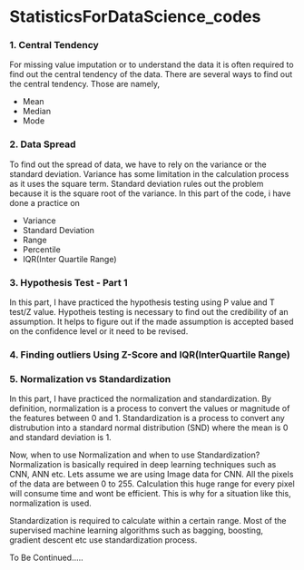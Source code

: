 # StatisticsForDataScience_codes



### 1.  Central Tendency
For missing value imputation or to understand the data it is often required to find out the central tendency of the data. There are several ways to find out the central tendency. Those are namely, 
* Mean
* Median
* Mode

### 2.  Data Spread
To find out the spread of data, we have to rely on the variance or the standard deviation. Variance has some limitation in the calculation process as it uses the square term. Standard deviation rules out the problem because it is the square root of the variance. In this part of the code, i have done a practice on
* Variance
* Standard Deviation
* Range
* Percentile
* IQR(Inter Quartile Range)

### 3.  Hypothesis Test - Part 1
In this part, I have practiced the hypothesis testing using P value and T test/Z value. Hypotheis testing is necessary to find out the credibility of an assumption. It helps to figure out if the made assumption is accepted based on the confidence level or it need to be revised.

### 4. Finding outliers Using Z-Score and IQR(InterQuartile Range)

### 5. Normalization vs Standardization
In this part, I have practiced the normalization and standardization. By definition, normalization is a process to convert the values or magnitude of the features between 0 and 1. Standardization is a process to convert any distrubution into a standard normal distribution (SND) where the mean is 0 and standard deviation is 1.

Now, when to use Normalization and when to use Standardization?
  Normalization is basically required in deep learning techniques such as CNN, ANN etc. Lets assume we are using Image data for CNN. All the pixels of the data are between 0 to 255. Calculation this huge range for every pixel will consume time and wont be efficient. This is why for a situation like this, normalization is used. 
  
  Standardization is required to calculate within a certain range. Most of the supervised machine learning algorithms such as bagging, boosting, gradient descent etc use standardization process.
  
To Be Continued.....
